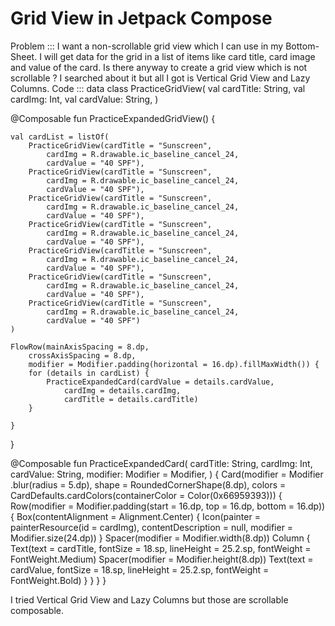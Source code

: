 
# Grid View in Jetpack Compose

Problem ::: I want a non-scrollable grid view which I can use in my Bottom-Sheet. I will get data for the grid in a list of items like card title, card image and value of the card.
Is there anyway to create a grid view which is not scrollable ? I searched  about it but all I got is Vertical Grid View and Lazy Columns.
Code :::
data class PracticeGridView(
    val cardTitle: String,
    val cardImg: Int,
    val cardValue: String,
)

@Composable
fun PracticeExpandedGridView() {

    val cardList = listOf(
        PracticeGridView(cardTitle = "Sunscreen",
            cardImg = R.drawable.ic_baseline_cancel_24,
            cardValue = "40 SPF"),
        PracticeGridView(cardTitle = "Sunscreen",
            cardImg = R.drawable.ic_baseline_cancel_24,
            cardValue = "40 SPF"),
        PracticeGridView(cardTitle = "Sunscreen",
            cardImg = R.drawable.ic_baseline_cancel_24,
            cardValue = "40 SPF"),
        PracticeGridView(cardTitle = "Sunscreen",
            cardImg = R.drawable.ic_baseline_cancel_24,
            cardValue = "40 SPF"),
        PracticeGridView(cardTitle = "Sunscreen",
            cardImg = R.drawable.ic_baseline_cancel_24,
            cardValue = "40 SPF"),
        PracticeGridView(cardTitle = "Sunscreen",
            cardImg = R.drawable.ic_baseline_cancel_24,
            cardValue = "40 SPF"),
        PracticeGridView(cardTitle = "Sunscreen",
            cardImg = R.drawable.ic_baseline_cancel_24,
            cardValue = "40 SPF")
    )

    FlowRow(mainAxisSpacing = 8.dp,
        crossAxisSpacing = 8.dp,
        modifier = Modifier.padding(horizontal = 16.dp).fillMaxWidth()) {
        for (details in cardList) {
            PracticeExpandedCard(cardValue = details.cardValue,
                cardImg = details.cardImg,
                cardTitle = details.cardTitle)
        }

    }
}

@Composable fun PracticeExpandedCard( cardTitle: String, cardImg: Int, cardValue: String, modifier: Modifier = Modifier, ) {
Card(modifier = Modifier
    .blur(radius = 5.dp),
    shape = RoundedCornerShape(8.dp),
    colors = CardDefaults.cardColors(containerColor = Color(0x66959393))) {
    Row(modifier = Modifier.padding(start = 16.dp, top = 16.dp, bottom = 16.dp)) {
        Box(contentAlignment = Alignment.Center) {
            Icon(painter = painterResource(id = cardImg),
                contentDescription = null,
                modifier = Modifier.size(24.dp))
        }
        Spacer(modifier = Modifier.width(8.dp))
        Column {
            Text(text = cardTitle,
                fontSize = 18.sp,
                lineHeight = 25.2.sp,
                fontWeight = FontWeight.Medium)
            Spacer(modifier = Modifier.height(8.dp))
            Text(text = cardValue,
                fontSize = 18.sp,
                lineHeight = 25.2.sp,
                fontWeight = FontWeight.Bold)
        }
    }
}
}



I tried Vertical Grid View and Lazy Columns but those are scrollable composable.

        